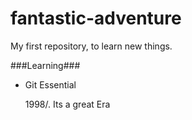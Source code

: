 # fantastic-adventure
My first repository, to learn new things.

###Learning###

* Git Essential

    1998/. Its a great Era 
